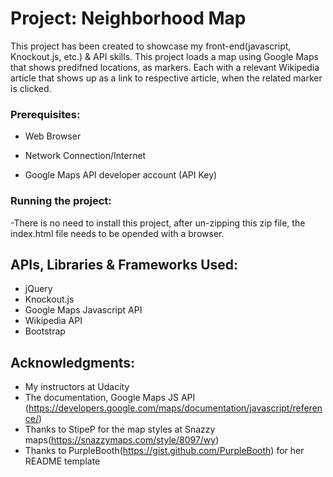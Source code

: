 # Project: Neighborhood Map

This project has been created to showcase my front-end(javascript, Knockout.js, etc.) & API skills. This project loads a map using Google Maps that shows predifned locations, as markers. Each with a relevant Wikipedia article that shows up as a link to respective article, when the related marker is clicked.

### Prerequisites:

- Web Browser

- Network Connection/Internet

- Google Maps API developer account (API Key)

### Running the project:

-There is no need to install this project, after un-zipping this zip file, the index.html file needs to be opended with a browser.

## APIs, Libraries & Frameworks Used:

- jQuery
- Knockout.js
- Google Maps Javascript API
- Wikipedia API
- Bootstrap

## Acknowledgments:

- My instructors at Udacity
- The documentation, Google Maps JS API (https://developers.google.com/maps/documentation/javascript/reference/)
- Thanks to StipeP for the map styles at Snazzy maps(https://snazzymaps.com/style/8097/wy)
- Thanks to PurpleBooth(https://gist.github.com/PurpleBooth) for her README template
